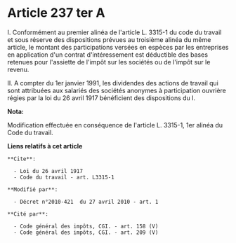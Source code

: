 # Article 237 ter A

I. Conformément au premier alinéa de l'article L. 3315-1 du code du travail et sous réserve des dispositions prévues au
troisième alinéa du même article, le montant des participations versées en espèces par les entreprises en application d'un
contrat d'intéressement est déductible des bases retenues pour l'assiette de l'impôt sur les sociétés ou de l'impôt sur le
revenu. 

II. A compter du 1er janvier 1991, les dividendes des actions de travail qui sont attribuées aux salariés des sociétés
anonymes à participation ouvrière régies par la loi du 26 avril 1917 bénéficient des dispositions du I.

**Nota:**

Modification effectuée en conséquence de l'article L. 3315-1, 1er alinéa du Code du travail.

**Liens relatifs à cet article**

	**Cite**:

	  - Loi du 26 avril 1917
	  - Code du travail - art. L3315-1

	**Modifié par**:

	  - Décret n°2010-421  du 27 avril 2010 - art. 1

	**Cité par**:

	  - Code général des impôts, CGI. - art. 158 (V)
	  - Code général des impôts, CGI. - art. 209 (V)
